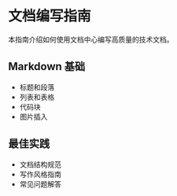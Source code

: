 # 文档编写指南

本指南介绍如何使用文档中心编写高质量的技术文档。

## Markdown 基础

- 标题和段落
- 列表和表格
- 代码块
- 图片插入

## 最佳实践

- 文档结构规范
- 写作风格指南
- 常见问题解答
